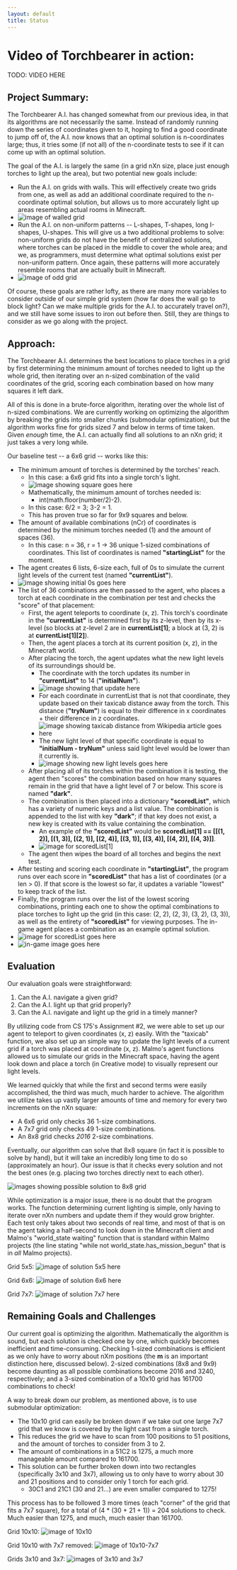 ```yaml
---
layout: default
title: Status
---
```


# Video of Torchbearer in action:

TODO: VIDEO HERE

## Project Summary:

The Torchbearer A.I. has changed somewhat from our previous idea, in that its algorithms are not necessarily the same. Instead of randomly running down the series of coordinates given to it, hoping to find a good coordinate to jump off of, the A.I. now knows that an optimal solution is n-coordinates large; thus, it tries some (if not all) of the n-coordinate tests to see if it can come up with an optimal solution.

The goal of the A.I. is largely the same (in a grid nXn size, place just enough torches to light up the area), but two potential new goals include:
- Run the A.I. on grids with walls. This will effectively create two grids from one, as well as add an additional coordinate required to the n-coordinate optimal solution, but allows us to more accurately light up areas resembling actual rooms in Minecraft.
- ![image of walled grid](url)
- Run the A.I. on non-uniform patterns -- L-shapes, T-shapes, long I-shapes, U-shapes. This will give us a two additional problems to solve: non-uniform grids do not have the benefit of centralized solutions, where torches can be placed in the middle to cover the whole area; and we, as programmers, must determine what optimal solutions exist per non-uniform pattern. Once again, these patterns will more accurately resemble rooms that are actually built in Minecraft.
- ![image of odd grid](url)

Of course, these goals are rather lofty, as there are many more variables to consider outside of our simple grid system (how far does the wall go to block light? Can we make multiple grids for the A.I. to accurately travel on?), and we still have some issues to iron out before then. Still, they are things to consider as we go along with the project.

## Approach:

The Torchbearer A.I. determines the best locations to place torches in a grid by first determining the minimum amount of torches needed to light up the whole grid, then iterating over an n-sized combination of the valid coordinates of the grid, scoring each combination based on how many squares it left dark.

All of this is done in a brute-force algorithm, iterating over the whole list of n-sized combinations. We are currently working on optimizing the algorithm by breaking the grids into smaller chunks (submodular optimization), but the algorithm works fine for grids sized 7 and below in terms of time taken. Given *enough* time, the A.I. can actually find all solutions to an nXn grid; it just takes a very long while.

Our baseline test -- a 6x6 grid -- works like this:
- The minimum amount of torches is determined by the torches' reach.
  - In this case: a 6x6 grid fits into a single torch's light.
  - ![image showing square goes here](url)
  - Mathematically, the minimum amount of torches needed is: 
    - int(math.floor(number/2)-2). 
  - In this case: 6/2 = 3; 3-2 = 1.
  - This has proven true so far for 9x9 squares and below.
- The amount of available combinations (nCr) of coordinates is determined by the minimum torches needed (1) and the amount of spaces (36).
  - In this case: n = 36, r = 1 -> 36 unique 1-sized combinations of coordinates. This list of coordinates is named **"startingList"** for the moment.
- The agent creates 6 lists, 6-size each, full of 0s to simulate the current light levels of the current test (named **"currentList"**).
- ![image showing initial 0s goes here](url)
- The list of 36 combinations are then passed to the agent, who places a torch at each coordinate in the combination per test and checks the "score" of that placement:
  - First, the agent teleports to coordinate (x, z). This torch's coordinate in the **"currentList"** is determined first by its z-level, then by its x-level (so blocks at z-level 2 are in **currentList[1]**; a block at (3, 2) is at **currentList[1][2]**).
  - Then, the agent places a torch at its current position (x, z), in the Minecraft world.
  - After placing the torch, the agent updates what the new light levels of its surroundings should be.
    - The coordinate with the torch updates its number in **"currentList"** to 14 (**"initialNum"**).
    - ![image showing that update here](url)
    - For each coordinate in currentList that is not that coordinate, they update based on their taxicab distance away from the torch. This distance (**"tryNum"**) is equal to their difference in x coordinates + their difference in z coordinates.
    - ![image showing taxicab distance from Wikipedia article goes here](url)
    - The new light level of that specific coordinate is equal to **"initialNum - tryNum"** unless said light level would be lower than it currently is.
    - ![image showing new light levels goes here](url)
  - After placing all of its torches within the combination it is testing, the agent then "scores" the combination based on how many squares remain in the grid that have a light level of 7 or below. This score is named **"dark"**.
  - The combination is then placed into a dictionary **"scoredList"**, which has a variety of numeric keys and a list value. The combination is appended to the list with key **"dark"**; if that key does not exist, a new key is created with its value containing the combination.
    - An example of the **"scoredList"** would be **scoredList[1] == [[(1, 2)], [(1, 3)], [(2, 1)], [(2, 4)], [(3, 1)], [(3, 4)], [(4, 2)], [(4, 3)]]**.
    - ![image for scoredList[1]](url)
  - The agent then wipes the board of all torches and begins the next test.
- After testing and scoring each coordinate in **"startingList"**, the program runs over each score in **"scoredList"** that has a list of coordinates (or a len > 0). If that score is the lowest so far, it updates a variable "lowest" to keep track of the list.
- Finally, the program runs over the list of the lowest scoring combinations, printing each one to show the optimal combinations to place torches to light up the grid (in this case: (2, 2), (2, 3), (3, 2), (3, 3)), as well as the entirety of **"scoredList"** for viewing purposes. The in-game agent places a combination as an example optimal solution.
- ![image for scoredList goes here](url)
- ![in-game image goes here](url)

## Evaluation

Our evaluation goals were straightforward:
1. Can the A.I. navigate a given grid?
2. Can the A.I. light up that grid properly?
3. Can the A.I. navigate and light up the grid in a timely manner?

By utilizing code from CS 175's Assignment #2, we were able to set up our agent to teleport to given coordinates (x, z) easily. With the "taxicab" function, we also set up an simple way to update the light levels of a current grid if a torch was placed at coordinate (x, z). Malmo's agent functions allowed us to simulate our grids in the Minecraft space, having the agent look down and place a torch (in Creative mode) to visually represent our light levels.

We learned quickly that while the first and second terms were easily accomplished, the third was much, much harder to achieve. The algorithm we utilize takes up vastly larger amounts of time and memory for every two increments on the nXn square:
- A 6x6 grid only checks 36 1-size combinations.
- A 7x7 grid only checks 49 1-size combinations.
- An 8x8 grid checks *2016* 2-size combinations.

Eventually, our algorithm can solve that 8x8 square (in fact it is possible to solve by hand), but it will take an incredibly long time to do so (approximately an hour). Our issue is that it checks every solution and not the best ones (e.g. placing two torches directly next to each other).

![images showing possible solution to 8x8 grid](url)

While optimization is a major issue, there is no doubt that the program works. The function determining current lighting is simple, only having to iterate over nXn numbers and update them if they would grow brighter. Each test only takes about two seconds of real time, and most of that is on the agent taking a half-second to look down in the Minecraft client and Malmo's "world_state waiting" function that is standard within Malmo projects (the line stating "while not world_state.has_mission_begun" that is in *all* Malmo projects).

Grid 5x5:
![image of solution 5x5 here](url)

Grid 6x6:
![image of solution 6x6 here](url)

Grid 7x7:
![image of solution 7x7 here](url)

## Remaining Goals and Challenges

Our current goal is optimizing the algorithm. Mathematically the algorithm is sound, but each solution is checked one by one, which quickly becomes inefficient and time-consuming. Checking 1-sized combinations is efficient as we only have to worry about nXm positions (the **m** is an important distinction here, discussed below). 2-sized combinations (8x8 and 9x9) become daunting as all possible combinations become 2016 and 3240, respectively; and a 3-sized combination of a 10x10 grid has 161700 combinations to check!

A way to break down our problem, as mentioned above, is to use submodular optimization:
- The 10x10 grid can easily be broken down if we take out one large 7x7 grid that we know is covered by the light cast from a single torch. 
- This reduces the grid we have to scan from 100 positions to 51 positions, and the amount of torches to consider from 3 to 2. 
- The amount of combinations in a 51C2 is 1275, a much more manageable amount compared to 161700. 
- This solution can be further broken down into two rectangles (specifically 3x10 and 3x7), allowing us to only have to worry about 30 and 21 positions and to consider only 1 torch for each grid. 
  - 30C1 and 21C1 (30 and 21...) are even smaller compared to 1275!

This process has to be followed 3 more times (each "corner" of the grid that fits a 7x7 square), for a total of (4 * (30 + 21 + 1)) = 204 solutions to check. Much easier than 1275, and much, much easier than 161700.

Grid 10x10:
![image of 10x10](url)

Grid 10x10 with 7x7 removed:
![image of 10x10-7x7](url)

Grids 3x10 and 3x7:
![images of 3x10 and 3x7](url)
